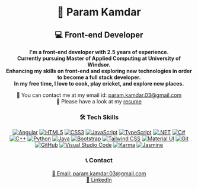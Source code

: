 <h1 align="center">👋 Param Kamdar</h1>
<h2 align="center">💻 Front-end Developer</h2>

<p align="center">
  <strong>
    I'm a front-end developer with 2.5 years of experience.<br>
    Currently pursuing Master of Applied Computing at University of Windsor.<br>
    Enhancing my skills on front-end and exploring new technologies in order to become a full stack developer.<br>
    In my free time, I love to cook, play cricket, and explore new places.<br>
  </strong>
</p>

<p align="center">
  📧 You can contact me at my email id: <a href="mailto:param.kamdar.03@gmail.com">param.kamdar.03@gmail.com</a><br>
  📄 Please have a look at my <a href="https://drive.google.com/file/d/1F7Er1lkBwcx7uXcJA0kut4UGPOvSi3WW/view?usp=sharing" target="_blank">resume</a>
</p>

<h3 align="center">🛠️ Tech Skills</h3>
<p align="center">
  <a href="#"><img src="https://img.shields.io/badge/Angular-DD0031?style=for-the-badge&logo=angular&logoColor=white" alt="Angular"></a>
  <a href="#"><img src="https://img.shields.io/badge/HTML5-E34F26?style=for-the-badge&logo=html5&logoColor=white" alt="HTML5"></a>
  <a href="#"><img src="https://img.shields.io/badge/CSS3-1572B6?style=for-the-badge&logo=css3&logoColor=white" alt="CSS3"></a>
  <a href="#"><img src="https://img.shields.io/badge/JavaScript-F7DF1E?style=for-the-badge&logo=javascript&logoColor=black" alt="JavaScript"></a>
  <a href="#"><img src="https://img.shields.io/badge/TypeScript-007ACC?style=for-the-badge&logo=typescript&logoColor=white" alt="TypeScript"></a>
  <a href="#"><img src="https://img.shields.io/badge/.NET-512BD4?style=for-the-badge&logo=dotnet&logoColor=white" alt=".NET"></a>
  <a href="#"><img src="https://img.shields.io/badge/C%23-239120?style=for-the-badge&logo=c-sharp&logoColor=white" alt="C#"></a>
  <a href="#"><img src="https://img.shields.io/badge/C%2B%2B-00599C?style=for-the-badge&logo=cplusplus&logoColor=white" alt="C++"></a>
  <a href="#"><img src="https://img.shields.io/badge/Python-3776AB?style=for-the-badge&logo=python&logoColor=white" alt="Python"></a>
  <a href="#"><img src="https://img.shields.io/badge/Java-007396?style=for-the-badge&logo=java&logoColor=white" alt="Java"></a>
  <a href="#"><img src="https://img.shields.io/badge/Bootstrap-563D7C?style=for-the-badge&logo=bootstrap&logoColor=white" alt="Bootstrap"></a>
  <a href="#"><img src="https://img.shields.io/badge/Tailwind_CSS-38B2AC?style=for-the-badge&logo=tailwind-css&logoColor=white" alt="Tailwind CSS"></a>
  <a href="#"><img src="https://img.shields.io/badge/Material_UI-0081CB?style=for-the-badge&logo=mui&logoColor=white" alt="Material UI"></a>
  <a href="#"><img src="https://img.shields.io/badge/Git-F05032?style=for-the-badge&logo=git&logoColor=white" alt="Git"></a>
  <a href="#"><img src="https://img.shields.io/badge/GitHub-181717?style=for-the-badge&logo=github&logoColor=white" alt="GitHub"></a>
  <a href="#"><img src="https://img.shields.io/badge/Visual_Studio_Code-0078d7?style=for-the-badge&logo=visual-studio-code&logoColor=white" alt="Visual Studio Code"></a>
  <a href="#"><img src="https://img.shields.io/badge/Karma-4479A1?style=for-the-badge&logo=karma&logoColor=white" alt="Karma"></a>
  <a href="#"><img src="https://img.shields.io/badge/Jasmine-8A4182?style=for-the-badge&logo=jasmine&logoColor=white" alt="Jasmine"></a>
</p>

<h3 align="center">📞 Contact</h3>
<p align="center">
  <a href="mailto:param.kamdar.03@gmail.com">📧 Email: param.kamdar.03@gmail.com</a><br>
  <a href="https://www.linkedin.com/in/paramkamdar/" target="_blank">🔗 LinkedIn</a>
</p>
